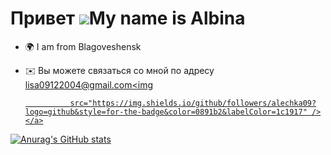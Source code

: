 Привет ![](https://user-images.githubusercontent.com/18350557/176309783-0785949b-9127-417c-8b55-ab5a4333674e.gif)My name is Albina
=============================================================================================================================

*   🌍 I am from Blagoveshensk
*   ✉️ Вы можете связаться со мной по адресу [lisa09122004@gmail.com](mailto:lisa09122004@gmail.com)<a href="https://www.github.com/alechka09" target="_blank" rel="noreferrer"><img
                                                                                                                                                                                 
                  src="https://img.shields.io/github/followers/alechka09?logo=github&style=for-the-badge&color=0891b2&labelColor=1c1917" /></a>
![Anurag's GitHub stats](https://github-readme-stats.vercel.app/api?alechka09=AParovyshnaya&theme=cobalt&show_icons=true)
